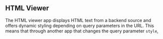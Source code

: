 ## HTML Viewer

The HTML viewer app displays HTML text from a backend source and offers dynamic styling depending on query parameters in the URL.
This means that through another app that changes the query parameter `style`, 

<!--
### Usage

Selector: `<app-html-viewer>`

#### Needed inputs

- The HTML content:  
  `[htmlContent]`


#### Optional Inputs

Styles (from RichTextView)

- Default style declarations  
  `styleDeclarations`
  Example:  
  ```json
  [
    {
      "type": "tag",
      "name": "p",
      "background-color" : "black;"
    },
    {
      "type": "class",
      "name": "class-name-used-in-html-from-backend",
      "color": "red;"
    }
  ]  
  ```
  
- Style declarations by query parameter keys from the URL  
  `selectiveStyleDeclarations`  
  As `styleDeclarations` but for several values of the query parameter `style`

-->
